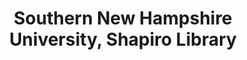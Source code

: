 ---
layout: repo
title: "Southern New Hampshire University, Shapiro Library"
id: 5979
permalink: repos/5979/
---
